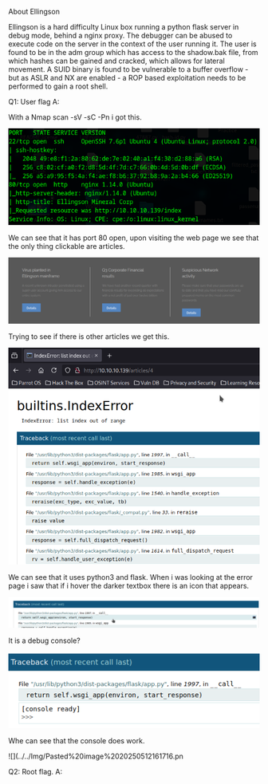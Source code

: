 

About Ellingson

Ellingson is a hard difficulty Linux box running a python flask server in debug mode, behind a nginx proxy. The debugger can be abused to execute code on the server in the context of the user running it. The user is found to be in the adm group which has access to the shadow.bak file, from which hashes can be gained and cracked, which allows for lateral movement. A SUID binary is found to be vulnerable to a buffer overflow - but as ASLR and NX are enabled - a ROP based exploitation needs to be performed to gain a root shell.


Q1: User flag
A: 

With a Nmap scan -sV -sC -Pn i got this.

![](../../Img/Pasted%20image%2020250512155255.png)

We can see that it has port 80 open, upon visiting the web page we see that the only thing clickable are articles.

![](../../Img/Pasted%20image%2020250512155543.png)

Trying to see if there is other articles we get this.

![](../../Img/Pasted%20image%2020250512155716.png)

We can see that it uses python3 and flask.
When i was looking at the error page i saw that if i hover the darker textbox there is an icon that appears.

![](../../Img/Pasted%20image%2020250512160521.png)

It is a debug console?

![](../../Img/Pasted%20image%2020250512160551.png)

Whe can see that the console does work.

![](../../Img/Pasted%20image%2020250512161716.pn

Q2: Root flag.
A: 
